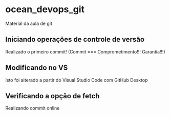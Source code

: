 # ocean_devops_git
Material da aula de git

## Iniciando operações de controle de versão

Realizado o primeiro commit! (Commit === Comprometimento!!! Garantia!!!)

## Modificando no VS

Isto foi alterado a partir do Visual Studio Code com GitHub Desktop

## Verificando a opção de fetch

Realizando commit online
